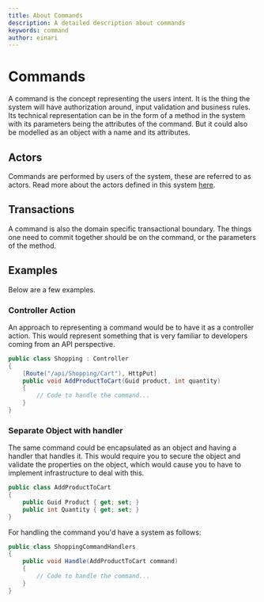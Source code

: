 ```yaml
---
title: About Commands
description: A detailed description about commands
keywords: command
author: einari
---
```

# Commands

A command is the concept representing the users intent. It is the thing the system
will have authorization around, input validation and business rules.
Its technical representation can be in the form of a method in the system with its
parameters being the attributes of the command. But it could also be modelled as an
object with a name and its attributes.

## Actors

Commands are performed by users of the system, these are referred to as actors.
Read more about the actors defined in this system [here](../Projects/actors.md).

## Transactions

A command is also the domain specific transactional boundary. The things one need to
commit together should be on the command, or the parameters of the method.

## Examples

Below are a few examples.

### Controller Action

An approach to representing a command would be to have it as a controller action.
This would represent something that is very familiar to developers coming from
an API perspective.

```csharp
public class Shopping : Controller
{
    [Route("/api/Shopping/Cart"), HttpPut]
    public void AddProductToCart(Guid product, int quantity)
    {
        // Code to handle the command...
    }
}
```

### Separate Object with handler

The same command could be encapsulated as an object and having a handler that handles it.
This would require you to secure the object and validate the properties on the object,
which would cause you to have to implement infrastructure to deal with this.

```csharp
public class AddProductToCart
{
    public Guid Product { get; set; }
    public int Quantity { get; set; }
}
```

For handling the command you'd have a system as follows:

```csharp
public class ShoppingCommandHandlers
{
    public void Handle(AddProductToCart command)
    {
        // Code to handle the command...
    }
}
```